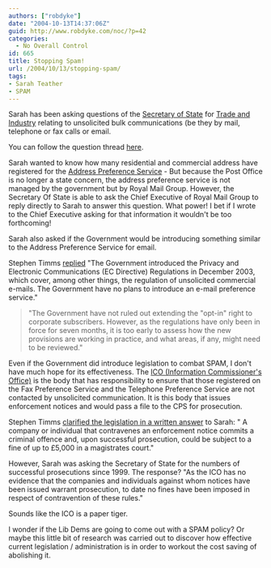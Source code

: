 ```yaml
---
authors: ["robdyke"]
date: "2004-10-13T14:37:06Z"
guid: http://www.robdyke.com/noc/?p=42
categories:
  - No Overall Control
id: 665
title: Stopping Spam!
url: /2004/10/13/stopping-spam/
tags:
- Sarah Teather
- SPAM
---
```

Sarah has been asking questions of the [Secretary of State](http://www.theyworkforyou.com/glossary/?gl=23) for [Trade and Industry](http://www.dti.gov.uk/) relating to unsolicited bulk communications (be they by mail, telephone or fax calls or email.

You can follow the question thread [here](http://www.theyworkforyou.com/mp/recent/?pid=11350#n4).

Sarah wanted to know how many residential and commercial address have registered for the [Address Preference Service](http://www.mpsonline.org.uk/mpsr/) - But because the Post Office is no longer a state concern, the address preference service is not managed by the government but by Royal Mail Group. However, the Secretary Of State is able to ask the Chief Executive of Royal Mail Group to reply directly to Sarah to answer this question. What power! I bet if I wrote to the Chief Executive asking for that information it wouldn't be too forthcoming!

Sarah also asked if the Government would be introducing something similar to the Address Preference Service for email.

Stephen Timms [replied](http://www.theyworkforyou.com/wrans/?id=2004-09-01.757W.0&m=1350#g757W.1) "The Government introduced the Privacy and Electronic Communications (EC Directive) Regulations in December 2003, which cover, among other things, the regulation of unsolicited commercial e-mails. The Government have no plans to introduce an e-mail preference service."

> "The Government have not ruled out extending the "opt-in" right to corporate subscribers. However, as the regulations have only been in force for seven months, it is too early to assess how the new provisions are working in practice, and what areas, if any, might need to be reviewed."

Even if the Government did introduce legislation to combat SPAM, I don't have much hope for its effectiveness. The [ICO (Information Commissioner's Office)](http://www.informationcommissioner.gov.uk/) is the body that has responsibility to ensure that those registered on the Fax Preference Service and the Telephone Preference Service are not contacted by unsolicited communication. It is this body that issues enforcement notices and would pass a file to the CPS for prosecution.

Stephen Timms [clarified the legislation in a written answer](http://www.theyworkforyou.com/wrans/?id=2004-09-01.765W.3&m=1350#g765W.4) to Sarah: " A company or individual that contravenes an enforcement notice commits a criminal offence and, upon successful prosecution, could be subject to a fine of up to £5,000 in a magistrates court."

However, Sarah was asking the Secretary of State for the numbers of successful prosecutions since 1999. The response? "As the ICO has no evidence that the companies and individuals against whom notices have been issued warrant prosecution, to date no fines have been imposed in respect of contravention of these rules."

Sounds like the ICO is a paper tiger.

I wonder if the Lib Dems are going to come out with a SPAM policy? Or maybe this little bit of research was carried out to discover how effective current legislation / administration is in order to workout the cost saving of abolishing it.